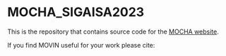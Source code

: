 # MOCHA_SIGAISA2023

This is the repository that contains source code for the [MOCHA website]().

If you find MOVIN useful for your work please cite:
```

```